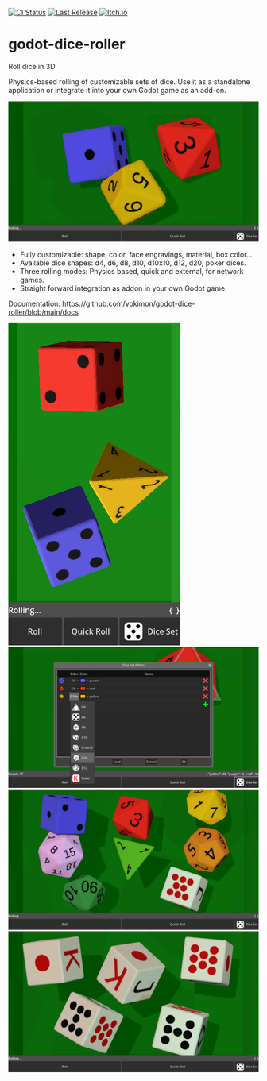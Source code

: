 [![CI Status](https://github.com/vokimon/godot-dice-roller/actions/workflows/runtests.yaml/badge.svg)](https://github.com/vokimon/godot-dice-roller/actions/workflows/runtests.yaml)
[![Last Release](https://img.shields.io/github/release/vokimon/godot-dice-roller.svg?logo=github)](https://github.com/vokimon/godot-dice-roller/releases/latest)
[![Itch.io](https://img.shields.io/badge/itch.io-%23FF0B34.svg?logo=Itch.io&logoColor=white)](https://vokimon.itch.io/godot-dice-roller)
<!-- [![Get it on F-Droid](https://img.shields.io/f-droid/v/net.canvoki.godot_dice_roller.svg?logo=F-Droid)](https://f-droid.org/packages/net.canvoki.godot_dice_roller) -->
<!-- [![Flathub](https://img.shields.io/flathub/v/net.canvoki.godot_dice_roller?label=Flathub&logo=flathub&logoColor=white)][] -->

# godot-dice-roller

Roll dice in 3D

Physics-based rolling of customizable sets of dice.
Use it as a standalone application or
integrate it into your own Godot game as an add-on.

![Screenshot Landscape](screenshots/example-landscape.png)

- Fully customizable: shape, color, face engravings, material, box color...
- Available dice shapes: d4, d6, d8, d10, d10x10, d12, d20, poker dices.
- Three rolling modes: Physics based, quick and external, for network games.
- Straight forward integration as addon in your own Godot game.

<!-- end-of-description -->

Documentation: https://github.com/vokimon/godot-dice-roller/blob/main/docs


![Screenshot Portrait](screenshots/example-portrait.png)
![Screenshot Dice set editor](screenshots/example-editor.png)
![Screenshot All avaiable dice shapes](screenshots/example-allshapes.png)
![Screenshot Playing poker](screenshots/example-poker.png)


